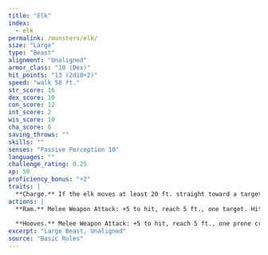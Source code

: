 ```yaml
---
title: "Elk"
index:
  - elk
permalink: /monsters/elk/
size: "Large"
type: "Beast"
alignment: "Unaligned"
armor_class: "10 (Dex)"
hit_points: "13 (2d10+2)"
speed: "walk 50 ft."
str_score: 16
dex_score: 10
con_score: 12
int_score: 2
wis_score: 10
cha_score: 6
saving_throws: ""
skills: ""
senses: "Passive Perception 10"
languages: ""
challenge_rating: 0.25
xp: 50
proficiency_bonus: "+2"
traits: |
  **Charge.** If the elk moves at least 20 ft. straight toward a target and then hits it with a ram attack on the same turn, the target takes an extra 7 (2d6) damage. If the target is a creature, it must succeed on a DC 13 Strength saving throw or be knocked prone.
actions: |
  **Ram.** Melee Weapon Attack: +5 to hit, reach 5 ft., one target. Hit: 6 (1d6 + 3) bludgeoning damage.
  
  **Hooves.** Melee Weapon Attack: +5 to hit, reach 5 ft., one prone creature. Hit: 8 (2d4 + 3) bludgeoning damage.  
excerpt: "Large Beast, Unaligned"
source: "Basic Rules"
---
```

